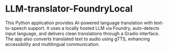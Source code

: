 # LLM-translator-FoundryLocal
This Python application provides AI-powered language translation with text-to-speech support. It uses a locally hosted LLM via Foundry, auto-detects input language, and delivers clean translations through a Gradio interface. The app also converts translated text to audio using gTTS, enhancing accessibility and multilingual communication.
